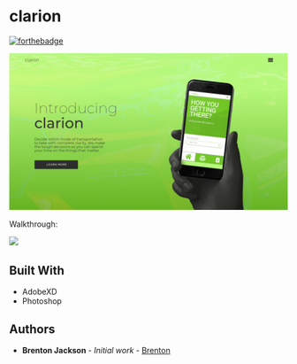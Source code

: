 # clarion
[![forthebadge](https://forthebadge.com/images/badges/built-with-love.svg)](https://forthebadge.com)

<img src="clarion-web@2x.png"><br>

Walkthrough:

<img src="clarion.gif" width=400px><br>



## Built With

* AdobeXD
* Photoshop



## Authors

* **Brenton Jackson** - *Initial work* - [Brenton](https://github.com/brentonjackson)



